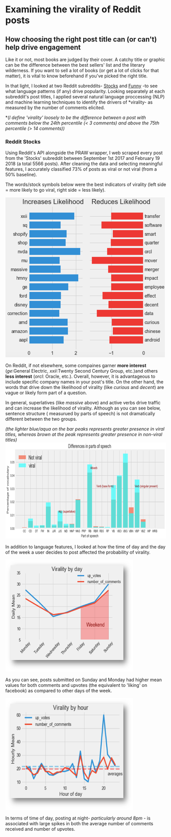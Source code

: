 # Examining the virality of Reddit posts
## How choosing the right post title can (or can't) help drive engagement

Like it or not, most books are judged by their cover. A catchy title or graphic can be the difference between the best sellers' list and the literary wilderness. If you want to sell a lot of books (or get a lot of clicks for that matter), it is vital to know beforehand if you've picked the right title. 

In that light, I looked at two Reddit subreddits- [Stocks](https://www.reddit.com/r/stocks/) and [Funny](https://www.reddit.com/r/funny/) -to see what language patterns (if any) drive popularity. Looking separately at each subreddit's post titles, I applied several natural language proccessing (NLP) and machine learning techniques to identify the drivers of *virality- as measured by the number of comments elicited.

*(*I define 'virality'  loosely to be the difference between a post with comments below the 24th percentile (< 3 comments) and above the 75th percentile (> 14 comments))*

### Reddit Stocks
Using Reddit's API alongside the PRAW wrapper, I web scraped every post from the 'Stocks' subreddit between September 1st 2017 and February 19 2018 (a total 5566 posts). After cleaning the data and selecting meaningful features, I accurately classified 73% of posts as viral or not viral (from a 50% baseline). 

The  words/stock symbols below were the best indicators of virality (left side = more likely to go viral, right side = less likely).

<img src="https://github.com/slevin886/Reddit_Stock_Subreddit/blob/master/images/Picture2.png" height="500" width="500">

On Reddit, if not elsewhere, some compaines garner **more interest** (*ge*:General Electric, *xxii*:Twenty Second Century Group, etc.)and others **less interest** (*orcl*: Oracle, etc.). Overall, however, it is advantageous to include specific company names in your post's title. On the other hand, the words that drive down the likelihood of virality (like *curious* and *decent*) are vague or likely form part of a question.  

In general, superlatives (like *massive* above) and active verbs drive traffic and can increase the likelihood of virality.  Although as you can see below, sentence structure ( measurued by parts of speech) is not dramatically different between the two groups. 

*(the lighter blue/aqua on the bar peaks represents greater presence in viral titles, whereas brown at the peak represents greater presence in non-viral titles)*
<img src="https://github.com/slevin886/Reddit_Stock_Subreddit/blob/master/images/Picture6.png" height="300" width="700">

In addition to language features, I looked at how the time of day and the day of the week a user decides to post affected the  probability of virality.

<img src="https://github.com/slevin886/Reddit_Stock_Subreddit/blob/master/images/Picture4.png" height="350" width="400">

As you can see, posts submitted on Sunday and Monday had higher mean values for both comments and upvotes (the equivalent to 'liking' on facebook) as compared to other days of the week.

<img src="https://github.com/slevin886/Reddit_Stock_Subreddit/blob/master/images/Picture1.png" height="350" width="400">

In terms of time of day, posting at night- *particularly around 8pm* - is associated with large spikes in both the average number of comments received and number of upvotes. 
